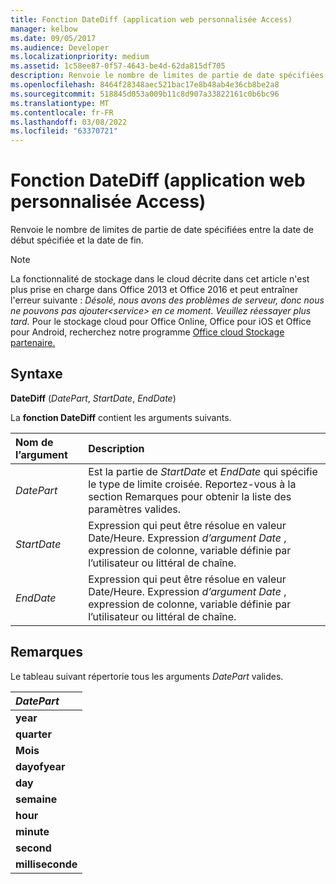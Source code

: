 ```yaml
---
title: Fonction DateDiff (application web personnalisée Access)
manager: kelbow
ms.date: 09/05/2017
ms.audience: Developer
ms.localizationpriority: medium
ms.assetid: 1c58ee87-0f57-4643-be4d-62da815df705
description: Renvoie le nombre de limites de partie de date spécifiées entre la date de début spécifiée et la date de fin.
ms.openlocfilehash: 8464f28348aec521bac17e8b48ab4e36cb8be2a8
ms.sourcegitcommit: 518845d053a009b11c8d907a33822161c0b6bc96
ms.translationtype: MT
ms.contentlocale: fr-FR
ms.lasthandoff: 03/08/2022
ms.locfileid: "63370721"
---
```

# <a name="datediff-function-access-custom-web-app"></a>Fonction DateDiff (application web personnalisée Access)

Renvoie le nombre de limites de partie de date spécifiées entre la date de début spécifiée et la date de fin.
  
> [!NOTE]
> La fonctionnalité de stockage dans le cloud décrite dans cet article n'est plus prise en charge dans Office 2013 et Office 2016 et peut entraîner l'erreur suivante : *Désolé, nous avons des problèmes de serveur, donc nous ne pouvons pas ajouter\<service\> en ce moment. Veuillez réessayer plus tard.*
> Pour le stockage cloud pour Office Online, Office pour iOS et Office pour Android, recherchez notre programme [Office cloud Stockage partenaire.](https://dev.office.com/programs/officecloudstorage)
  
## <a name="syntax"></a>Syntaxe

**DateDiff** (*DatePart*, *StartDate*, *EndDate*)
  
La **fonction DateDiff** contient les arguments suivants.
  
|**Nom de l’argument**|**Description**|
|:-----|:-----|
| *DatePart*  <br/> |Est la partie de *StartDate* et *EndDate* qui spécifie le type de limite croisée. Reportez-vous à la section Remarques pour obtenir la liste des paramètres valides. |
| *StartDate*  <br/> |Expression qui peut être résolue en valeur Date/Heure. Expression *d’argument Date* , expression de colonne, variable définie par l’utilisateur ou littéral de chaîne. |
| *EndDate*  <br/> |Expression qui peut être résolue en valeur Date/Heure. Expression *d’argument Date* , expression de colonne, variable définie par l’utilisateur ou littéral de chaîne. |

## <a name="remarks"></a>Remarques

Le tableau suivant répertorie tous les arguments *DatePart* valides.
  
|***DatePart***|
|:-----|
|**year** <br/> |
|**quarter** <br/> |
|**Mois** <br/> |
|**dayofyear** <br/> |
|**day** <br/> |
|**semaine** <br/> |
|**hour** <br/> |
|**minute** <br/> |
|**second** <br/> |
|**milliseconde** <br/> |
